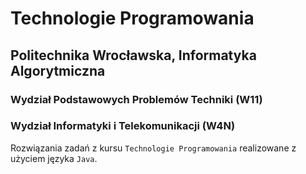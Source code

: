 # Technologie Programowania
## Politechnika Wrocławska, Informatyka Algorytmiczna
### Wydział Podstawowych Problemów Techniki (W11)
### Wydział Informatyki i Telekomunikacji (W4N)
Rozwiązania zadań z kursu `Technologie Programowania` realizowane z użyciem języka `Java`. 
